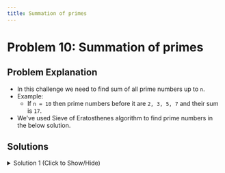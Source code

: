 ```yaml
---
title: Summation of primes
---
```

# Problem 10: Summation of primes

## Problem Explanation
- In this challenge we need to find sum of all prime numbers up to `n`.
- Example:
  - If `n = 10` then prime numbers before it are `2, 3, 5, 7` and their sum is `17`.
- We've used Sieve of Eratosthenes algorithm to find prime numbers in the below solution.

## Solutions
<details><summary>Solution 1 (Click to Show/Hide)</summary>

```js
function primeSummation(n) {
  
  // Initializing the array and sum which hold all prime numbers and the total sum, respectively
  let nums = []
  let sum = 0;
  
  // Upperbound of `n`
  const upperBound = Math.ceil(Math.sqrt(n));
  
  // Making an array of `n` numbers
  for (let i = 0; i < n; i++){
    nums.push(i);   
  }
  nums[1] = 0;
  
  // Looping until the upperbound
  for (let i = 2; i <= upperBound; i++){
    
    // Skipping if the number is already 0
    if (nums[i] !== 0){
    
      // Explcitly marking all multiples of `i` 0 
      for (let j = i*i; j < n; j += i){
        if (nums[j] % i == 0) {
          nums[j] = 0;
        }
      }
    }
  }
  
  // Sum and return all values in the array up to `n`
  for (let i = 0; i < n; i++){
    sum += nums[i];
  }
  return sum;
}
```


#### Relevant Links
- Sieve of Eratosthenes [Wikipedia](https://en.wikipedia.org/wiki/Sieve_of_Eratosthenes)
</details>
